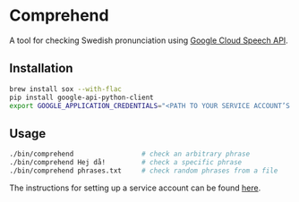 # Comprehend

A tool for checking Swedish pronunciation using [Google Cloud Speech API][1].

## Installation

```bash
brew install sox --with-flac
pip install google-api-python-client
export GOOGLE_APPLICATION_CREDENTIALS="<PATH TO YOUR SERVICE ACCOUNT’S CREDENTIALS>"
```

## Usage

```bash
./bin/comprehend                 # check an arbitrary phrase
./bin/comprehend Hej då!         # check a specific phrase
./bin/comprehend phrases.txt     # check random phrases from a file
```

The instructions for setting up a service account can be found [here][2].

[1]: https://cloud.google.com/speech/
[2]: https://cloud.google.com/speech/docs/common/auth#service-accounts
